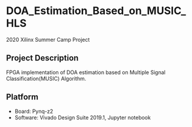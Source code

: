 # DOA_Estimation_Based_on_MUSIC_HLS
2020 Xilinx Summer Camp Project

## Project Description
FPGA implementation of DOA estimation based on Multiple Signal Classification(MUSIC) Algorithm.

## Platform
* Board: Pynq-z2
* Software: Vivado Design Suite 2019.1, Jupyter notebook
